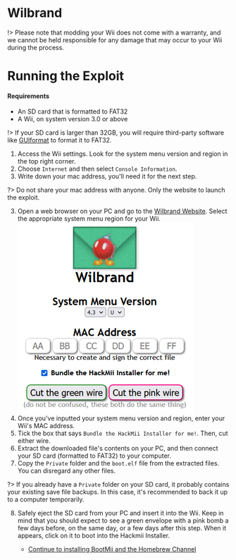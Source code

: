 # Wilbrand

!> Please note that modding your Wii does not come with a warranty, and we cannot be held responsible for any damage that may occur to your Wii during the process.

# Running the Exploit

#### Requirements
- An SD card that is formatted to FAT32
- A Wii, on system version 3.0 or above

!> If your SD card is larger than 32GB, you will require third-party software like [GUIformat](http://ridgecrop.co.uk/guiformat.exe) to format it to FAT32.

1. Access the Wii settings. Look for the system menu version and region in the top right corner.
2. Choose `Internet` and then select `Console Information`.
3. Write down your mac address, you'll need it for the next step.

?> Do not share your mac address with anyone. Only the website to launch the exploit.

3. Open a web browser on your PC and go to the [Wilbrand Website](https://wilbrand.donut.eu.org/). Select the appropriate system menu region for your Wii.
![Wilbrand](wilbrand-images/wilbrand.png)
4. Once you've inputted your system menu version and region, enter your Wii's MAC address.
5. Tick the box that says `Bundle the HackMii Installer for me!`. Then, cut either wire.
6. Extract the downloaded file's contents on your PC, and then connect your SD card (formatted to FAT32) to your computer.
7. Copy the `Private` folder and the `boot.elf` file from the extracted files. You can disregard any other files.

?> If you already have a `Private` folder on your SD card, it probably contains your existing save file backups. In this case, it's recommended to back it up to a computer temporarily.

8. Safely eject the SD card from your PC and insert it into the Wii. Keep in mind that you should expect to see a green envelope with a pink bomb a few days before, on the same day, or a few days after this step. When it appears, click on it to boot into the Hackmii Installer.

    - [Continue to installing BootMii and the Homebrew Channel](hackmii-installer)
